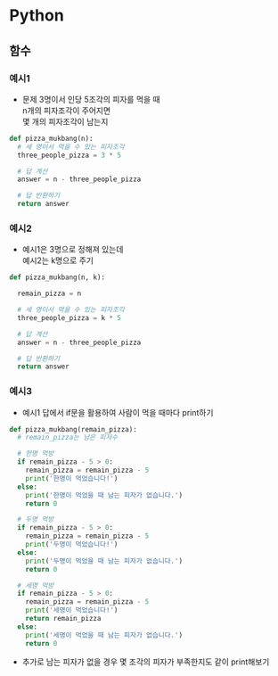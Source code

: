 # Python

## 함수
### 예시1
- 문제
3명이서 인당 5조각의 피자를 먹을 때  
n개의 피자조각이 주어지면  
몇 개의 피자조각이 남는지
```python
def pizza_mukbang(n):
  # 세 명이서 먹을 수 있는 피자조각
  three_people_pizza = 3 * 5

  # 답 계산
  answer = n - three_people_pizza

  # 답 반환하기
  return answer
```

### 예시2
- 예시1은 3명으로 정해져 있는데  
예시2는 k명으로 주기
```python
def pizza_mukbang(n, k):

  remain_pizza = n

  # 세 명이서 먹을 수 있는 피자조각
  three_people_pizza = k * 5

  # 답 계산
  answer = n - three_people_pizza

  # 답 반환하기
  return answer
```

### 예시3
- 예시1 답에서 if문을 활용하여 사람이 먹을 때마다 print하기
```python
def pizza_mukbang(remain_pizza):
  # remain_pizza는 남은 피자수

  # 한명 먹방
  if remain_pizza - 5 > 0:
    remain_pizza = remain_pizza - 5
    print('한명이 먹었습니다!')
  else:
    print('한명이 먹었을 때 남는 피자가 없습니다.')
    return 0

  # 두명 먹방
  if remain_pizza - 5 > 0:
    remain_pizza = remain_pizza - 5
    print('두명이 먹었습니다!')
  else:
    print('두명이 먹었을 때 남는 피자가 없습니다.')
    return 0

  # 세명 먹방
  if remain_pizza - 5 > 0:
    remain_pizza = remain_pizza - 5
    print('세명이 먹었습니다!')
    return remain_pizza
  else:
    print('세명이 먹었을 때 남는 피자가 없습니다.')
    return 0
```
- 추가로 남는 피자가 없을 경우 몇 조각의 피자가 부족한지도 같이 print해보기
